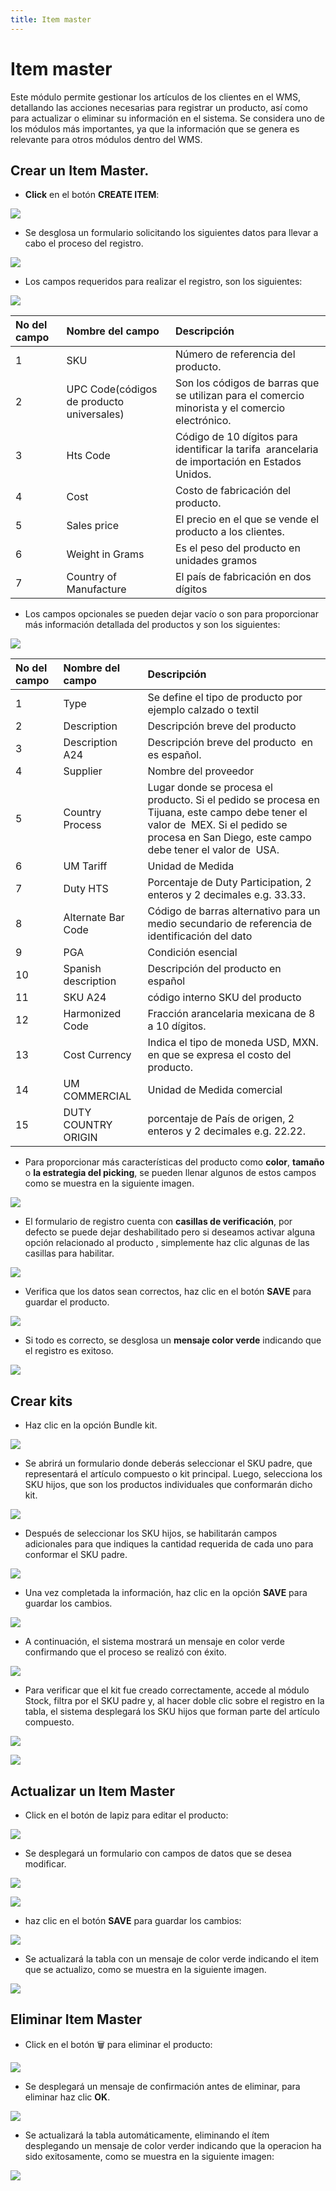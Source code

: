 ```yaml
---
title: Item master
---
```


# Item master

Este módulo permite gestionar los artículos de los clientes en el WMS, detallando las acciones necesarias para registrar un producto, así como para actualizar o eliminar su información en el sistema. Se considera uno de los módulos más importantes, ya que la información que se genera es relevante para otros módulos dentro del WMS.

## Crear un Item Master.

- **Click** en el botón **CREATE ITEM**:

![](/img/upload/itemMasterp1-2025-13-16.png)

- Se desglosa un formulario solicitando los siguientes  datos  para llevar a cabo el proceso del registro.

![](/img/upload/itemMasterp2-2025-13-16.png)

- Los campos requeridos para  realizar el registro, son los siguientes:

![](/img/upload/itemMasterp3-2025-13-16.png)


| No del campo | Nombre del campo                          | Descripción                                                                                     |
| :----------- | :---------------------------------------- | :---------------------------------------------------------------------------------------------- |
| 1            | SKU                                       | Número de referencia del producto.                                                              |
| 2            | UPC Code(códigos de producto universales) | Son los códigos de barras que se utilizan para el comercio minorista y el comercio electrónico. |
| 3            | Hts Code                                  | Código de 10 dígitos para identificar la tarifa  arancelaria de importación en Estados Unidos.  |
| 4            | Cost                                      | Costo de fabricación del producto.                                                              |
| 5            | Sales price                               | El precio en el que se vende el producto a los clientes.                                        |
| 6            | Weight in Grams                           | Es el peso del producto en unidades gramos                                                      |
| 7            | Country of Manufacture                    | El país de fabricación en dos dígitos                                                           |

- Los campos opcionales se pueden dejar vacío o  son para proporcionar más información detallada del productos y son los siguientes:

![](/img/upload/itemMasterp4-2025-13-16.png)

| No del campo | Nombre del campo    | Descripción                                                                                                                                                                                   |
| :----------- | :------------------ | :-------------------------------------------------------------------------------------------------------------------------------------------------------------------------------------------- |
| 1            | Type                | Se define el tipo de producto por ejemplo calzado o textil                                                                                                                                    |
| 2            | Description         | Descripción breve del producto                                                                                                                                                                |
| 3            | Description A24     | Descripción breve del producto  en es español.                                                                                                                                                |
| 4            | Supplier            | Nombre del proveedor                                                                                                                                                                          |
| 5            | Country Process     | Lugar donde se procesa el producto. Si el pedido se procesa en Tijuana, este campo debe tener el valor de  MEX. Si el pedido se procesa en San Diego, este campo debe tener el valor de  USA. |
| 6            | UM Tariff           | Unidad de Medida                                                                                                                                                                              |
| 7            | Duty HTS            | Porcentaje de Duty Participation, 2 enteros y 2 decimales e.g. 33.33.                                                                                                                         |
| 8            | Alternate Bar Code  | Código de barras alternativo para un medio secundario de referencia de identificación del dato                                                                                                |
| 9            | PGA                 | Condición esencial                                                                                                                                                                            |
| 10           | Spanish description | Descripción del producto en español                                                                                                                                                           |
| 11           | SKU A24             | código interno SKU del producto                                                                                                                                                               |
| 12           | Harmonized Code     | Fracción arancelaria mexicana de 8 a 10 dígitos.                                                                                                                                              |
| 13           | Cost Currency       | Indica el tipo de moneda USD, MXN. en que se expresa el costo del producto.                                                                                                                   |
| 14           | UM COMMERCIAL       | Unidad de Medida comercial                                                                                                                                                                    |
| 15           | DUTY COUNTRY ORIGIN | porcentaje de País de origen, 2 enteros y 2 decimales e.g. 22.22.                                                                                                                             |

- Para proporcionar más características del producto como **color**, **tamaño** o **la estrategia del picking**, se pueden llenar algunos de estos campos como se muestra en la siguiente imagen.

![](/img/upload/itemMasterp5-2025-13-16.png)

- El formulario de registro cuenta con **casillas de verificación**, por defecto se puede dejar deshabilitado pero si deseamos activar alguna opción relacionado al producto , simplemente haz clic algunas de las casillas para habilitar. 

![](/img/upload/itemMasterp6-2025-13-16.png)

- Verifica que los datos sean correctos, haz clic en el botón **SAVE** para guardar el producto.

![](/img/upload/itemMasterp7-2025-13-16.png)

- Si todo es correcto, se desglosa un **mensaje color verde** indicando que el registro es exitoso.

![](/img/upload/itemMasterp8-2025-13-16.png)


## Crear kits

- Haz clic en la opción Bundle kit.


![](/img/upload/itemMasterp9-2025-13-16.png)

- Se abrirá un formulario donde deberás seleccionar el SKU padre, que representará el artículo compuesto o kit principal. Luego, selecciona los SKU hijos, que son los productos individuales que conformarán dicho kit.


![](/img/upload/itemMasterp10-2025-13-16.png)

- Después de seleccionar los SKU hijos, se habilitarán campos adicionales para que indiques la cantidad requerida de cada uno para conformar el SKU padre.

![](/img/upload/itemMasterp11-2025-13-16.png)

- Una vez completada la información, haz clic en la opción **SAVE** para guardar los cambios.

![](/img/upload/itemMasterp12-2025-13-16.png)

- A continuación, el sistema mostrará un mensaje en color verde confirmando que el proceso se realizó con éxito.

![](/img/upload/itemMasterp13-2025-13-16.png)


- Para verificar que el kit fue creado correctamente, accede al módulo Stock, filtra por el SKU padre y, al hacer doble clic sobre el registro en la tabla, el sistema desplegará los SKU hijos que forman parte del artículo compuesto.

![](/img/upload/itemMasterp14-2025-13-16.png)

![](/img/upload/itemMasterp15-2025-13-16.png)

## Actualizar un Item Master

- Click en el botón de lapiz para editar el producto:

![](/img/upload/itemMasterp16-2025-13-16.png)

- Se desplegará un formulario con campos de  datos que se desea modificar.

![](/img/upload/itemMasterp17-2025-13-16.png)

![](/img/upload/itemMasterp18-2025-13-16.png)

- haz clic en el botón **SAVE** para guardar los cambios:

![](/img/upload/itemMasterp19-2025-13-16.png)


- Se actualizará la tabla  con un mensaje de color verde indicando el item que se actualizo, como se muestra en la siguiente imagen.

![](/img/upload/itemMasterp20-2025-13-16.png)

## Eliminar Item Master

- Click en el botón 🗑 para eliminar el producto:

![](/img/upload/itemMasterp21-2025-13-16.png)

- Se desplegará un mensaje de confirmación antes de eliminar, para eliminar haz clic **OK**.

![](/img/upload/itemMasterp22-2025-13-16.png)


- Se actualizará la  tabla automáticamente, eliminando el ítem desplegando un mensaje de color verder indicando que la operacion ha sido exitosamente, como se muestra en la siguiente imagen: 

![](/img/upload/itemMasterp23-2025-13-16.png)